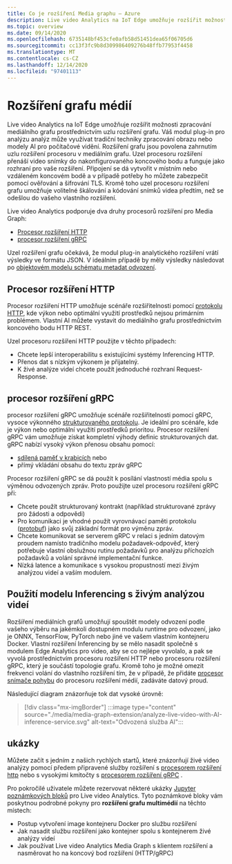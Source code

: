 ```yaml
---
title: Co je rozšíření Media graphu – Azure
description: Live video Analytics na IoT Edge umožňuje rozšířit možnosti zpracování mediálního grafu prostřednictvím uzlu rozšíření grafu.
ms.topic: overview
ms.date: 09/14/2020
ms.openlocfilehash: 6735148bf453cfe0afb58d51451dea65f06705d6
ms.sourcegitcommit: cc13f3fc9b8d309986409276b48ffb77953f4458
ms.translationtype: MT
ms.contentlocale: cs-CZ
ms.lasthandoff: 12/14/2020
ms.locfileid: "97401113"
---
```

# <a name="media-graph-extension"></a>Rozšíření grafu médií

Live video Analytics na IoT Edge umožňuje rozšířit možnosti zpracování mediálního grafu prostřednictvím uzlu rozšíření grafu. Váš modul plug-in pro analýzu analýz může využívat tradiční techniky zpracování obrazu nebo modely AI pro počítačové vidění. Rozšíření grafu jsou povolena zahrnutím uzlu rozšíření procesoru v mediálním grafu. Uzel procesoru rozšíření přenáší video snímky do nakonfigurovaného koncového bodu a funguje jako rozhraní pro vaše rozšíření. Připojení se dá vytvořit v místním nebo vzdáleném koncovém bodě a v případě potřeby ho můžete zabezpečit pomocí ověřování a šifrování TLS. Kromě toho uzel procesoru rozšíření grafu umožňuje volitelné škálování a kódování snímků videa předtím, než se odešlou do vašeho vlastního rozšíření. 

Live video Analytics podporuje dva druhy procesorů rozšíření pro Media Graph:

* [Procesor rozšíření HTTP](media-graph-concept.md#http-extension-processor)
* [procesor rozšíření gRPC](media-graph-concept.md#grpc-extension-processor)

Uzel rozšíření grafu očekává, že modul plug-in analytického rozšíření vrátí výsledky ve formátu JSON. V ideálním případě by měly výsledky následovat po [objektovém modelu schématu metadat odvození](https://review.docs.microsoft.com/en-us/azure/media-services/live-video-analytics-edge/inference-metadata-schema?branch=release-lva-dec-update).

## <a name="http-extension-processor"></a>Procesor rozšíření HTTP

Procesor rozšíření HTTP umožňuje scénáře rozšiřitelnosti pomocí [protokolu HTTP](https://review.docs.microsoft.com/en-us/azure/media-services/live-video-analytics-edge/http-extension-protocol?branch=release-lva-dec-update), kde výkon nebo optimální využití prostředků nejsou primárním problémem. Vlastní AI můžete vystavit do mediálního grafu prostřednictvím koncového bodu HTTP REST. 

Uzel procesoru rozšíření HTTP použijte v těchto případech:

* Chcete lepší interoperabilitu s existujícími systémy Inferencing HTTP.
* Přenos dat s nízkým výkonem je přijatelný.
* K živé analýze videí chcete použít jednoduché rozhraní Request-Response.

## <a name="grpc-extension-processor"></a>procesor rozšíření gRPC

procesor rozšíření gRPC umožňuje scénáře rozšiřitelnosti pomocí gRPC, vysoce výkonného [strukturovaného protokolu](https://review.docs.microsoft.com/en-us/azure/media-services/live-video-analytics-edge/grpc-extension-protocol?branch=release-lva-dec-update). Je ideální pro scénáře, kde je výkon nebo optimální využití prostředků prioritou. Procesor rozšíření gRPC vám umožňuje získat kompletní výhody definic strukturovaných dat. gRPC nabízí vysoký výkon přenosu obsahu pomocí:

* [sdílená paměť v krabicích](https://en.wikipedia.org/wiki/Shared_memory) nebo 
* přímý vkládání obsahu do textu zpráv gRPC 

Procesor rozšíření gRPC se dá použít k posílání vlastností média spolu s výměnou odvozených zpráv.
Proto použijte uzel procesoru rozšíření gRPC při:

* Chcete použít strukturovaný kontrakt (například strukturované zprávy pro žádosti a odpovědi)
* Pro komunikaci je vhodné použít vyrovnávací paměti protokolu ([protobuf](https://developers.google.com/protocol-buffers)) jako svůj základní formát pro výměnu zpráv.
* Chcete komunikovat se serverem gRPC v relaci s jedním datovým proudem namísto tradičního modelu požadavek-odpověď, který potřebuje vlastní obslužnou rutinu požadavků pro analýzu příchozích požadavků a volání správné implementační funkce. 
* Nízká latence a komunikace s vysokou propustností mezi živým analýzou videí a vaším modulem.

## <a name="use-your-inferencing-model-with-live-video-analytics"></a>Použití modelu Inferencing s živým analýzou videí

Rozšíření mediálních grafů umožňují spouštět modely odvození podle vašeho výběru na jakémkoli dostupném modulu runtime pro odvození, jako je ONNX, TensorFlow, PyTorch nebo jiné ve vašem vlastním kontejneru Docker. Vlastní rozšíření Inferencing by se mělo nasadit společně s modulem Edge Analytics pro video, aby se co nejlépe vyvolalo, a pak se vyvolá prostřednictvím procesoru rozšíření HTTP nebo procesoru rozšíření gRPC, který je součástí topologie grafu. Kromě toho je možné omezit frekvenci volání do vlastního rozšíření tím, že v případě, že přidáte [procesor snímače pohybu](media-graph-concept.md#motion-detection-processor) do procesoru rozšíření médií, zadáváte datový proud.

Následující diagram znázorňuje tok dat vysoké úrovně:

> [!div class="mx-imgBorder"]
> :::image type="content" source="./media/media-graph-extension/analyze-live-video-with-AI-inference-service.svg" alt-text="Odvozená služba AI":::

## <a name="samples"></a>ukázky

Můžete začít s jedním z našich rychlých startů, které znázorňují živé video analýzy pomocí předem připravené služby rozšíření s [procesorem rozšíření http](https://review.docs.microsoft.com/en-us/azure/media-services/live-video-analytics-edge/use-your-model-quickstart?branch=release-lva-dec-update&pivots=programming-language-csharp) nebo s vysokými kmitočty s [procesorem rozšíření gRPC](https://review.docs.microsoft.com/en-us/azure/media-services/live-video-analytics-edge/analyze-live-video-use-your-grpc-model-quickstart?branch=release-lva-dec-update&pivots=programming-language-csharp) .

Pro pokročilé uživatele můžete rezervovat některé ukázky [Jupyter poznámkových bloků](https://github.com/Azure/live-video-analytics/blob/master/utilities/video-analysis/notebooks/readme.md) pro Live video Analytics. Tyto poznámkové bloky vám poskytnou podrobné pokyny pro **rozšíření grafu multimédií** na těchto místech:

* Postup vytvoření image kontejneru Docker pro službu rozšíření
* Jak nasadit službu rozšíření jako kontejner spolu s kontejnerem živé analýzy videí
* Jak používat Live video Analytics Media Graph s klientem rozšíření a nasměrovat ho na koncový bod rozšíření (HTTP/gRPC)
